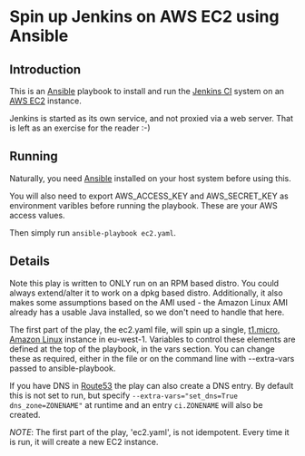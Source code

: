 # Spin up Jenkins on AWS EC2 using Ansible

## Introduction

This is an [Ansible](http://ansibleworks.com) playbook to install and run the
[Jenkins CI](http://jenkins-ci.org/) system on an 
[AWS EC2](http://aws.amazon.com/ec2) instance.

Jenkins is started as its own service, and not proxied via a web server. That
is left as an exercise for the reader :-)

## Running

Naturally, you need [Ansible](http://ansibleworks.com) installed on your
host system before using this.

You will also need to export AWS_ACCESS_KEY and AWS_SECRET_KEY as environment
varibles before running the playbook. These are your AWS access values.

Then simply run ``ansible-playbook ec2.yaml``.

## Details

Note this play is written to ONLY run on an RPM based distro. You could always
extend/alter it to work on a dpkg based distro. Additionally, it also makes
some assumptions based on the AMI used - the Amazon Linux AMI already has a
usable Java installed, so we don't need to handle that here.

The first part of the play, the ec2.yaml file, will spin up a single, 
[t1.micro](http://aws.amazon.com/ec2/instance-types/#instance-details),
[Amazon Linux](http://aws.amazon.com/amazon-linux-ami/) instance in eu-west-1.
Variables to control these elements are defined at the top of the playbook, in
the vars section. You can change these as required, either in the file or on
the command line with --extra-vars passed to ansible-playbook.

If you have DNS in [Route53](http://aws.amazon.com/route53/) the play can also
create a DNS entry. By default this is not set to run, but specify
``--extra-vars="set_dns=True dns_zone=ZONENAME"`` at runtime and an entry
``ci.ZONENAME`` will also be created.

*NOTE*: The first part of the play, 'ec2.yaml', is not idempotent. Every time
it is run, it will create a new EC2 instance.


